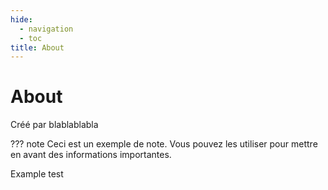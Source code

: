 ```yaml
---
hide:
  - navigation
  - toc
title: About
---
```

# About

Créé par blablablabla

??? note
    Ceci est un exemple de note. Vous pouvez les utiliser pour mettre en avant des informations importantes.

Example test